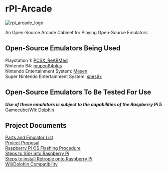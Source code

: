 # rPI-Arcade
![rpi_arcade_logo](https://github.com/user-attachments/assets/1d0f80e8-ef74-4d98-b899-7829abfec777)

An Open-Source Arcade Cabinet for Playing Open-Source Emulators

## Open-Source Emulators Being Used
Playstation 1: [PCSX_ReARMed](https://github.com/libretro/pcsx_rearmed) <br />
Nintendo 64: [mupen64plus](https://github.com/mupen64plus) <br />
Nintendo Entertainment System: [Mesen](https://github.com/SourMesen/Mesen) <br />
Super Nintendo Entertainment System: [snes9x](https://github.com/snes9xgit/snes9x) <br />


## Open-Source Emulators To Be Tested For Use
***Use of these emulators is subject to the capabilities of the Raspberry Pi 5*** <br />
Gamecube/Wii: [Dolphin](https://github.com/dolphin-emu/dolphin) <br />


## Project Documents
[Parts and Emulator List](https://docs.google.com/spreadsheets/d/1ALpfdckvdpH38KOAA2tQCqkrMmXP1Gw3A8R0yB0zqGg/edit?usp=sharing) <br />
[Project Proposal](https://docs.google.com/document/d/1yBoYMPRjcl2UAiMpMrb5UvjlYsrBzHMLdqXjJbXgbxs/edit?usp=sharing) <br />
[Raspberry Pi OS Flashing Procedure](https://docs.google.com/document/d/1_6FRPV2-8xxY_qosx5HeV4UK3wdhwpzHxR0WtXd2Lhs/edit?usp=sharing) <br />
[Steps to SSH into Raspberry Pi](https://docs.google.com/document/d/11Dc_4-_AeuRvbQ93VxL-Q0HaXzGft7osD1K2YTPXZ6w/edit?usp=sharing) <br />
[Steps to install Retropie onto Raspberry Pi](https://docs.google.com/document/d/1LPk0pQld89WjpNxLfQ80QWkx3yFmBLrs-CT05ln_ng4/edit?usp=sharing) <br />
[Wii/Dolphin Compatibility](https://docs.google.com/spreadsheets/d/14DkemKgZ2HnjfXpCB7fWLplWL8OP-Kb9/edit?gid=944488023#gid=944488023) <br />

